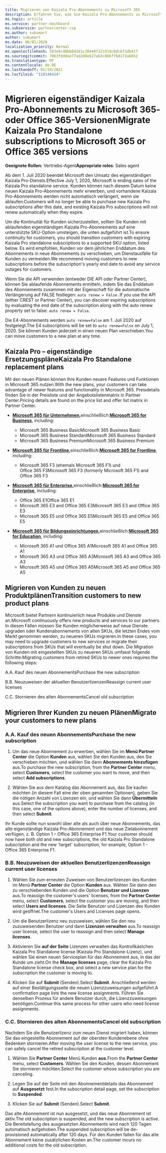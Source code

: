 ```yaml
---
title: Migrieren von Kaizala Pro-Abonnements zu Microsoft 365
description: Erfahren Sie, wie Sie Kaizala Pro-Abonnements zu Microsoft 365- oder Office 365-Versionen migrieren. Weitere Informationen zum Übergang Ihrer Kunden finden Sie in diesem Artikel.
ms.topic: article
ms.service: partner-dashboard
ms.subservice: partnercenter-csp
ms.author: sukumart
author: sukumart
ms.date: 06/01/2020
localization_priority: Normal
ms.openlocfilehash: 583e9c40bb8d161c30440f12331dc8dcbf3db417
ms.sourcegitcommit: 7063fdddee77ad2d8e627ab3c806f76d173ab652
ms.translationtype: MT
ms.contentlocale: de-DE
ms.lasthandoff: 05/19/2021
ms.locfileid: "110146424"
---
```

# <a name="migrate-kaizala-pro-standalone-subscriptions-to-microsoft-365-or-office-365-versions"></a><span data-ttu-id="2e04b-104">Migrieren eigenständiger Kaizala Pro-Abonnements zu Microsoft 365- oder Office 365-Versionen</span><span class="sxs-lookup"><span data-stu-id="2e04b-104">Migrate Kaizala Pro Standalone subscriptions to Microsoft 365 or Office 365 versions</span></span>

<span data-ttu-id="2e04b-105">**Geeignete Rollen:** Vertriebs-Agent</span><span class="sxs-lookup"><span data-stu-id="2e04b-105">**Appropriate roles**: Sales agent</span></span>

<span data-ttu-id="2e04b-106">Ab dem 1. Juli 2020 beendet Microsoft den Umsatz des eigenständigen Kaizala Pro-Diensts.</span><span class="sxs-lookup"><span data-stu-id="2e04b-106">Effective July 1, 2020, Microsoft is ending sales of the Kaizala Pro standalone service.</span></span> <span data-ttu-id="2e04b-107">Kunden können nach diesem Datum keine neuen Kaizala Pro-Abonnements mehr erwerben, und vorhandene Kaizala Pro-Abonnements werden nicht automatisch verlängert, wenn sie ablaufen.</span><span class="sxs-lookup"><span data-stu-id="2e04b-107">Customers will no longer be able to purchase new Kaizala Pro subscriptions after this date, and existing Kaizala Pro subscriptions will not renew automatically when they expire.</span></span>

<span data-ttu-id="2e04b-108">Um die Kontinuität für Kunden sicherzustellen, sollten Sie Kunden mit ablaufenden eigenständigen Kaizala Pro-Abonnements auf eine unterstützte SKU-Option umsteigen, die unten aufgeführt ist.</span><span class="sxs-lookup"><span data-stu-id="2e04b-108">To ensure continuity for customers, you should transition customers with expiring Kaizala Pro standalone subscriptions to a supported SKU option, listed below.</span></span> <span data-ttu-id="2e04b-109">Es wird empfohlen, Kunden vor dem jährlichen Enddatum des Abonnements in neue Abonnements zu verschieben, um Dienstausfälle für Kunden zu vermeiden.</span><span class="sxs-lookup"><span data-stu-id="2e04b-109">We recommend moving customers to new subscriptions before the subscription's yearly end date to avoid any service outages for customers.</span></span>

<span data-ttu-id="2e04b-110">Wenn Sie die API verwenden (entweder DIE API oder Partner Center), können Sie ablaufende Abonnements ermitteln, indem Sie das Enddatum des Abonnements zusammen mit der Eigenschaft für die automatische Verlängerung auf FALSE festlegen: `auto renew = False` .</span><span class="sxs-lookup"><span data-stu-id="2e04b-110">If you use the API (either CREST or Partner Center), you can discover expiring subscriptions by evaluating the end date of the subscription along with the auto renew property set to false: `auto renew = False`.</span></span>

<span data-ttu-id="2e04b-111">Die E4-Abonnements werden `auto renew=False` am 1. Juli 2020 auf festgelegt.</span><span class="sxs-lookup"><span data-stu-id="2e04b-111">The E4 subscriptions will be set to `auto renew=False` on July 1, 2020.</span></span> <span data-ttu-id="2e04b-112">Sie können Kunden jederzeit in einen neuen Plan verschieben.</span><span class="sxs-lookup"><span data-stu-id="2e04b-112">You can move customers to a new plan at any time.</span></span>

## <a name="kaizala-pro-standalone-replacement-plans"></a><span data-ttu-id="2e04b-113">Kaizala Pro – eigenständige Ersetzungspläne</span><span class="sxs-lookup"><span data-stu-id="2e04b-113">Kaizala Pro Standalone replacement plans</span></span>

<span data-ttu-id="2e04b-114">Mit den neuen Plänen können Ihre Kunden neuere Features und Funktionen in Microsoft 365 nutzen.</span><span class="sxs-lookup"><span data-stu-id="2e04b-114">With the new plans, your customers can take advantage of newer features and functionality in Microsoft 365.</span></span> <span data-ttu-id="2e04b-115">Preisdetails finden Sie in der Preisliste und der Angebotslistenmatrix in Partner Center.</span><span class="sxs-lookup"><span data-stu-id="2e04b-115">Pricing details are found on the price list and offer list matrix in Partner Center.</span></span>

- <span data-ttu-id="2e04b-116">[**Microsoft 365 für Unternehmen,**](https://www.microsoft.com/microsoft-365/compare-all-microsoft-365-products?&activetab=tab:primaryr2)einschließlich:</span><span class="sxs-lookup"><span data-stu-id="2e04b-116">[**Microsoft 365 for Business**](https://www.microsoft.com/microsoft-365/compare-all-microsoft-365-products?&activetab=tab:primaryr2), including:</span></span>  
   - <span data-ttu-id="2e04b-117">Microsoft 365 Business Basic</span><span class="sxs-lookup"><span data-stu-id="2e04b-117">Microsoft 365 Business Basic</span></span>
   - <span data-ttu-id="2e04b-118">Microsoft 365 Business Standard</span><span class="sxs-lookup"><span data-stu-id="2e04b-118">Microsoft 365 Business Standard</span></span>
   - <span data-ttu-id="2e04b-119">Microsoft 365 Business Premium</span><span class="sxs-lookup"><span data-stu-id="2e04b-119">Microsoft 365 Business Premium</span></span>
    
- <span data-ttu-id="2e04b-120">[**Microsoft 365 für Frontline,**](https://www.microsoft.com/microsoft-365/microsoft-365-enterprise-f3?activetab=pivot:overviewtab)einschließlich:</span><span class="sxs-lookup"><span data-stu-id="2e04b-120">[**Microsoft 365 for Frontline**](https://www.microsoft.com/microsoft-365/microsoft-365-enterprise-f3?activetab=pivot:overviewtab), including:</span></span>
   - <span data-ttu-id="2e04b-121">Microsoft 365 F3 (ehemals Microsoft 365 F1) und Office 365 F3</span><span class="sxs-lookup"><span data-stu-id="2e04b-121">Microsoft 365 F3 (formerly Microsoft 365 F1) and Office 365 F3</span></span>
    
- <span data-ttu-id="2e04b-122">[**Microsoft 365 für Enterprise,**](https://www.microsoft.com/microsoft-365/compare-microsoft-365-enterprise-plans)einschließlich:</span><span class="sxs-lookup"><span data-stu-id="2e04b-122">[**Microsoft 365 for Enterprise**](https://www.microsoft.com/microsoft-365/compare-microsoft-365-enterprise-plans), including:</span></span> 
   - <span data-ttu-id="2e04b-123">Office 365 E1</span><span class="sxs-lookup"><span data-stu-id="2e04b-123">Office 365 E1</span></span>
   - <span data-ttu-id="2e04b-124">Microsoft 365 E3 and Office 365 E3</span><span class="sxs-lookup"><span data-stu-id="2e04b-124">Microsoft 365 E3 and Office 365 E3</span></span>
   - <span data-ttu-id="2e04b-125">Microsoft 365 E5 und Office 365 E5</span><span class="sxs-lookup"><span data-stu-id="2e04b-125">Microsoft 365 E5 and Office 365 E5</span></span>

- <span data-ttu-id="2e04b-126">[**Microsoft 365 für Bildungseinrichtungen,**](https://www.microsoft.com/education/buy-license/microsoft365)einschließlich:</span><span class="sxs-lookup"><span data-stu-id="2e04b-126">[**Microsoft 365 for Education**](https://www.microsoft.com/education/buy-license/microsoft365), including:</span></span> 
    - <span data-ttu-id="2e04b-127">Microsoft 365 A1 und Office 365 A1</span><span class="sxs-lookup"><span data-stu-id="2e04b-127">Microsoft 365 A1 and Office 365 A1</span></span>
    - <span data-ttu-id="2e04b-128">Microsoft 365 A3 und Office 365 A3</span><span class="sxs-lookup"><span data-stu-id="2e04b-128">Microsoft 365 A3 and Office 365 A3</span></span>
    - <span data-ttu-id="2e04b-129">Microsoft 365 A5 und Office 365 A5</span><span class="sxs-lookup"><span data-stu-id="2e04b-129">Microsoft 365 A5 and Office 365 A5</span></span>

## <a name="transition-customers-to-new-product-plans"></a><span data-ttu-id="2e04b-130">Migrieren von Kunden zu neuen Produktplänen</span><span class="sxs-lookup"><span data-stu-id="2e04b-130">Transition customers to new product plans</span></span>

<span data-ttu-id="2e04b-131">Microsoft bietet Partnern kontinuierlich neue Produkte und Dienste an.</span><span class="sxs-lookup"><span data-stu-id="2e04b-131">Microsoft continuously offers new products and services to our partners.</span></span> <span data-ttu-id="2e04b-132">In diesen Fällen müssen Sie Kunden möglicherweise auf neue Dienste upgraden oder Kundenabonnements von alten SKUs, die letzten Endes vom Markt genommen werden, zu neueren SKUs migrieren.</span><span class="sxs-lookup"><span data-stu-id="2e04b-132">In these cases, you may need to upgrade customers to new services or migrate their subscriptions from SKUs that will eventually be shut down.</span></span> <span data-ttu-id="2e04b-133">Die Migration von Kunden mit eingestellten SKUs zu neueren SKUs umfasst folgende Schritte:</span><span class="sxs-lookup"><span data-stu-id="2e04b-133">Migrating customers from retired SKUs to newer ones requires the following steps:</span></span>

<span data-ttu-id="2e04b-134">A.</span><span class="sxs-lookup"><span data-stu-id="2e04b-134">A.</span></span> <span data-ttu-id="2e04b-135">Kauf des neuen Abonnements</span><span class="sxs-lookup"><span data-stu-id="2e04b-135">Purchase the new subscription</span></span>

<span data-ttu-id="2e04b-136">B.</span><span class="sxs-lookup"><span data-stu-id="2e04b-136">B.</span></span> <span data-ttu-id="2e04b-137">Neuzuweisen der aktuellen Benutzerlizenzen</span><span class="sxs-lookup"><span data-stu-id="2e04b-137">Reassign current user licenses</span></span>

<span data-ttu-id="2e04b-138">C.</span><span class="sxs-lookup"><span data-stu-id="2e04b-138">C.</span></span> <span data-ttu-id="2e04b-139">Stornieren des alten Abonnements</span><span class="sxs-lookup"><span data-stu-id="2e04b-139">Cancel old subscription</span></span>


## <a name="migrate-your-customers-to-new-plans"></a><span data-ttu-id="2e04b-140">Migrieren Ihrer Kunden zu neuen Plänen</span><span class="sxs-lookup"><span data-stu-id="2e04b-140">Migrate your customers to new plans</span></span>

### <a name="a-purchase-the-new-subscription"></a><span data-ttu-id="2e04b-141">A.</span><span class="sxs-lookup"><span data-stu-id="2e04b-141">A.</span></span> <span data-ttu-id="2e04b-142">Kauf des neuen Abonnements</span><span class="sxs-lookup"><span data-stu-id="2e04b-142">Purchase the new subscription</span></span>

1. <span data-ttu-id="2e04b-143">Um das neue Abonnement zu erwerben, wählen Sie im **Menü Partner Center** die Option **Kunden** aus, wählen Sie den Kunden aus, den Sie verschieben möchten, und wählen Sie dann **Abonnements hinzufügen** aus.</span><span class="sxs-lookup"><span data-stu-id="2e04b-143">To purchase the new subscription, from the **Partner Center** menu, select **Customers**, select the customer you want to move, and then select **Add subscriptions**.</span></span>

2. <span data-ttu-id="2e04b-144">Wählen Sie aus dem Katalog das Abonnement aus, das Sie kaufen möchten (in diesem Fall eine der oben genannten Optionen), geben Sie die nötigen Anzahl von Lizenzen ein, und wählen Sie dann **Übermitteln** aus.</span><span class="sxs-lookup"><span data-stu-id="2e04b-144">Select the subscription you want to purchase from the catalog (in this case, one of the options above), enter the number of licenses, and then select **Submit**.</span></span>

<span data-ttu-id="2e04b-145">Ihr Kunde sollte nun sowohl über alte als auch über neue Abonnements, das alte eigenständige Kaizala Pro-Abonnement und das neue Zielabonnement verfügen, z. B. Option 1 – Office 365 Enterprise F1.</span><span class="sxs-lookup"><span data-stu-id="2e04b-145">Your customer should now have both old and new subscriptions, the old Kaizala Pro Standalone subscription and the new 'target' subscription, for example, Option 1 - Office 365 Enterprise F1.</span></span>

### <a name="b-reassign-current-user-licenses"></a><span data-ttu-id="2e04b-146">B.</span><span class="sxs-lookup"><span data-stu-id="2e04b-146">B.</span></span> <span data-ttu-id="2e04b-147">Neuzuweisen der aktuellen Benutzerlizenzen</span><span class="sxs-lookup"><span data-stu-id="2e04b-147">Reassign current user licenses</span></span>

1. <span data-ttu-id="2e04b-148">Wählen Sie zum erneuten Zuweisen von Benutzerlizenzen des Kunden im Menü **Partner Center** die Option **Kunden** aus. Wählen Sie dann den zu verschiebenden Kunden und die Option **Benutzer und Lizenzen** aus.</span><span class="sxs-lookup"><span data-stu-id="2e04b-148">To reassign the customer's users' licenses, from the **Partner Center** menu, select **Customers**, select the customer you are moving, and then select **Users and licenses**.</span></span> <span data-ttu-id="2e04b-149">Die Seite Benutzer und Lizenzen des Kunden wird geöffnet.</span><span class="sxs-lookup"><span data-stu-id="2e04b-149">The customer's Users and Licenses page opens.</span></span>

2. <span data-ttu-id="2e04b-150">Um die Benutzerlizenz neu zuzuweisen, wählen Sie den neu zuzuweisenden Benutzer und dann **Lizenzen verwalten** aus.</span><span class="sxs-lookup"><span data-stu-id="2e04b-150">To reassign user license, select the user to reassign and then select **Manage licenses**.</span></span>

3. <span data-ttu-id="2e04b-151">Aktivieren Sie **auf der Seite** Lizenzen verwalten das Kontrollkästchen Kaizala Pro Standalone license (Kaizala Pro Standalone-Lizenz), und wählen Sie einen neuen Serviceplan für das Abonnement aus, in das der Kunde um zieht.</span><span class="sxs-lookup"><span data-stu-id="2e04b-151">On the **Manage licenses** page, clear the Kaizala Pro Standalone license check box, and select a new service plan for the subscription the customer is moving to.</span></span>

4.  <span data-ttu-id="2e04b-152">Klicken Sie auf **Submit** (Senden).</span><span class="sxs-lookup"><span data-stu-id="2e04b-152">Select **Submit**.</span></span> <span data-ttu-id="2e04b-153">Anschließend werden auf einer Bestätigungsseite die neuen Lizenzzuweisungen aufgeführt.</span><span class="sxs-lookup"><span data-stu-id="2e04b-153">A confirmation page lists the new license assignments.</span></span> <span data-ttu-id="2e04b-154">Führen Sie denselben Prozess für andere Benutzer durch, die Lizenzzuweisungen benötigen.</span><span class="sxs-lookup"><span data-stu-id="2e04b-154">Continue this same process for other users who need license assignments.</span></span>

### <a name="c-cancel-old-subscription"></a><span data-ttu-id="2e04b-155">C.</span><span class="sxs-lookup"><span data-stu-id="2e04b-155">C.</span></span> <span data-ttu-id="2e04b-156">Stornieren des alten Abonnements</span><span class="sxs-lookup"><span data-stu-id="2e04b-156">Cancel old subscription</span></span>

<span data-ttu-id="2e04b-157">Nachdem Sie die Benutzerlizenz zum neuen Dienst migriert haben, können Sie das eingestellte Abonnement auf der obersten Kundenebene ohne Bedenken stornieren.</span><span class="sxs-lookup"><span data-stu-id="2e04b-157">After moving the user license to the new service, you can safely cancel the retired subscription at the customer level.</span></span>

1.  <span data-ttu-id="2e04b-158">Wählen Sie **Partner Center** Menü Kunden **aus.**</span><span class="sxs-lookup"><span data-stu-id="2e04b-158">From the **Partner Center** menu, select **Customers**.</span></span> <span data-ttu-id="2e04b-159">Wählen Sie den Kunden, dessen Abonnement Sie stornieren möchten.</span><span class="sxs-lookup"><span data-stu-id="2e04b-159">Select the customer whose subscription you are canceling.</span></span>

2.  <span data-ttu-id="2e04b-160">Legen Sie auf der Seite mit den Abonnementdetails das Abonnement auf **Ausgesetzt** fest.</span><span class="sxs-lookup"><span data-stu-id="2e04b-160">In the subscription detail page, set the subscription to **Suspended**.</span></span>

3.  <span data-ttu-id="2e04b-161">Klicken Sie auf **Submit** (Senden).</span><span class="sxs-lookup"><span data-stu-id="2e04b-161">Select **Submit**.</span></span>

<span data-ttu-id="2e04b-162">Das alte Abonnement ist nun ausgesetzt, und das neue Abonnement ist aktiv.</span><span class="sxs-lookup"><span data-stu-id="2e04b-162">The old subscription is suspended, and the new subscription is active.</span></span> <span data-ttu-id="2e04b-163">Die Bereitstellung des ausgesetzten Abonnements wird nach 120 Tagen automatisch aufgehoben.</span><span class="sxs-lookup"><span data-stu-id="2e04b-163">The suspended subscription will be de-provisioned automatically after 120 days.</span></span> <span data-ttu-id="2e04b-164">Für den Kunden fallen für das alte Abonnement keine zusätzlichen Kosten an.</span><span class="sxs-lookup"><span data-stu-id="2e04b-164">The customer incurs no additional costs for the old subscription.</span></span>
